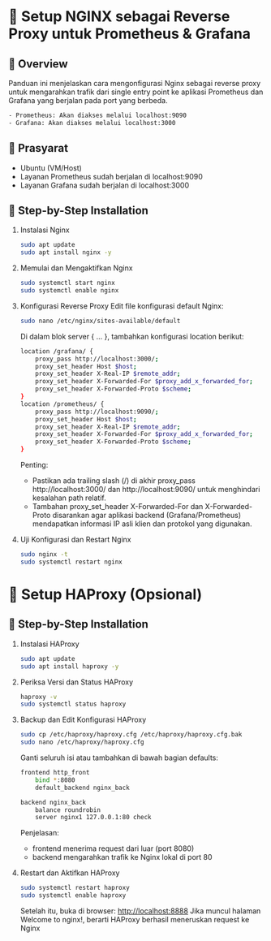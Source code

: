 # 📘 Setup NGINX sebagai Reverse Proxy untuk Prometheus & Grafana
## 📌 Overview
Panduan ini menjelaskan cara mengonfigurasi Nginx sebagai reverse proxy untuk mengarahkan trafik dari single entry point ke aplikasi Prometheus dan Grafana yang berjalan pada port yang berbeda.
```bash
- Prometheus: Akan diakses melalui localhost:9090
- Grafana: Akan diakses melalui localhost:3000
```
## 🧱 Prasyarat
- Ubuntu (VM/Host)
- Layanan Prometheus sudah berjalan di localhost:9090
- Layanan Grafana sudah berjalan di localhost:3000

## 🧪 Step-by-Step Installation
1. Instalasi Nginx
   ```bash
   sudo apt update
   sudo apt install nginx -y
   ```

2. Memulai dan Mengaktifkan Nginx
   ```bash
   sudo systemctl start nginx
   sudo systemctl enable nginx
   ```
   
3. Konfigurasi Reverse Proxy
   Edit file konfigurasi default Nginx:
   ```bash
   sudo nano /etc/nginx/sites-available/default
   ```
   Di dalam blok server { ... }, tambahkan konfigurasi location berikut:
   ```bash
   location /grafana/ {
       proxy_pass http://localhost:3000/;
       proxy_set_header Host $host;
       proxy_set_header X-Real-IP $remote_addr;
       proxy_set_header X-Forwarded-For $proxy_add_x_forwarded_for;
       proxy_set_header X-Forwarded-Proto $scheme;
   }
   location /prometheus/ {
       proxy_pass http://localhost:9090/;
       proxy_set_header Host $host;
       proxy_set_header X-Real-IP $remote_addr;
       proxy_set_header X-Forwarded-For $proxy_add_x_forwarded_for;
       proxy_set_header X-Forwarded-Proto $scheme;
   }
   ```
   Penting:
   - Pastikan ada trailing slash (/) di akhir proxy_pass http://localhost:3000/ dan http://localhost:9090/ untuk menghindari kesalahan path relatif.
   - Tambahan proxy_set_header X-Forwarded-For dan X-Forwarded-Proto disarankan agar aplikasi backend (Grafana/Prometheus) mendapatkan informasi IP asli klien dan protokol yang digunakan.
   
4. Uji Konfigurasi dan Restart Nginx
   ```bash
   sudo nginx -t
   sudo systemctl restart nginx
   ```
# 📘 Setup HAProxy (Opsional)
## 🧪 Step-by-Step Installation
1. Instalasi HAProxy
   ```bash
   sudo apt update
   sudo apt install haproxy -y
   ```

2. Periksa Versi dan Status HAProxy
   ```bash
   haproxy -v
   sudo systemctl status haproxy
   ```
   
3. Backup dan Edit Konfigurasi HAProxy
   ```bash
   sudo cp /etc/haproxy/haproxy.cfg /etc/haproxy/haproxy.cfg.bak
   sudo nano /etc/haproxy/haproxy.cfg
   ```
   Ganti seluruh isi atau tambahkan di bawah bagian defaults:
   ```bash
   frontend http_front
       bind *:8080
       default_backend nginx_back

   backend nginx_back
       balance roundrobin
       server nginx1 127.0.0.1:80 check
   ```
   Penjelasan:
   - frontend menerima request dari luar (port 8080)
   - backend mengarahkan trafik ke Nginx lokal di port 80
   
4. Restart dan Aktifkan HAProxy
   ```bash
   sudo systemctl restart haproxy
   sudo systemctl enable haproxy
   ```
   Setelah itu, buka di browser: [http://localhost:8888](http://localhost:8888)
   Jika muncul halaman Welcome to nginx!, berarti HAProxy berhasil meneruskan request ke Nginx
